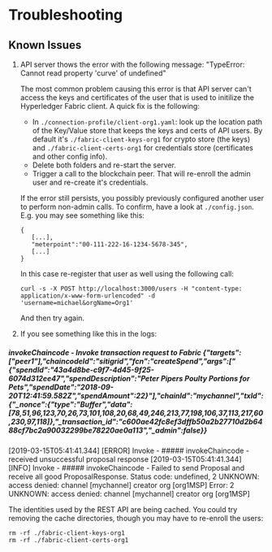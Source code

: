# Troubleshooting

## Known Issues

1. API server thows the error with the following message: "TypeError: Cannot read property 'curve' of undefined"

    The most common problem causing this error is that API server can't access the keys and certificates of the user that is used to initilize the Hyperledger Fabric client. A quick fix is the following:
   
   * In `./connection-profile/client-org1.yaml`: look up the location path of the Key/Value store that keeps the keys and certs of API users. By default it's `./fabric-client-keys-org1` for crypto store (the keys) and `./fabric-client-certs-org1` for credentials store (certificates and other config info). 
   * Delete both folders and re-start the server.
   * Trigger a call to the blockchain peer. That will re-enroll the admin user and re-create it's credentials.

   If the error still persists, you possibly previously configured another user to perform non-admin calls. To confirm, have a look at `./config.json`. E.g. you may see something like this:
   ```
   {
      [...],
      "meterpoint":"00-111-222-16-1234-5678-345",
      [...]
   }
   ```
   In this case re-register that user as well using the following call:
      ```
      curl -s -X POST http://localhost:3000/users -H "content-type: application/x-www-form-urlencoded" -d 'username=michael&orgName=Org1'
      ``` 
      And then try again.


2. If you see something like this in the logs:

##### invokeChaincode - Invoke transaction request to Fabric {"targets":["peer1"],"chaincodeId":"sitigrid","fcn":"createSpend","args":["{\"spendId\":\"43a4d8be-c9f7-4d45-9f25-6074d312ee47\",\"spendDescription\":\"Peter Pipers Poulty Portions for Pets\",\"spendDate\":\"2018-09-20T12:41:59.582Z\",\"spendAmount\":22}"],"chainId":"mychannel","txId":{"_nonce":{"type":"Buffer","data":[78,51,96,123,70,26,73,101,108,20,68,49,246,213,77,198,106,37,113,217,60,230,97,118]},"_transaction_id":"c600ae42fc8ef3dffb50a2b27710d2b6488cf7bc2a90032299be78220ae0a113","_admin":false}}
[2019-03-15T05:41:41.344] [ERROR] Invoke - ##### invokeChaincode - received unsuccessful proposal response
[2019-03-15T05:41:41.344] [INFO] Invoke - ##### invokeChaincode - Failed to send Proposal and receive all good ProposalResponse. Status code: undefined, 2 UNKNOWN: access denied: channel [mychannel] creator org [org1MSP]
Error: 2 UNKNOWN: access denied: channel [mychannel] creator org [org1MSP]


The identities used by the REST API are being cached. You could try removing the cache directories, though you may have to re-enroll the users:

```
rm -rf ./fabric-client-keys-org1
rm -rf ./fabric-client-certs-org1
```